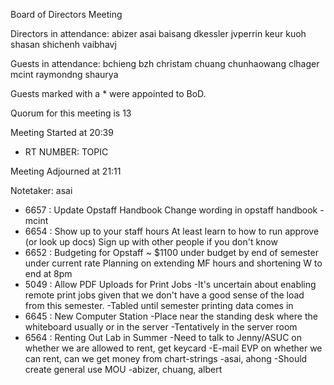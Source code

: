 Board of Directors Meeting

Directors in attendance:
abizer
asai
baisang
dkessler
jvperrin
keur
kuoh
shasan
shichenh
vaibhavj

Guests in attendance:
bchieng
bzh
christam
chuang
chunhaowang
clhager
mcint
raymondng
shaurya

Guests marked with a * were appointed to BoD.


Quorum for this meeting is 13

Meeting Started at 20:39

* RT NUMBER: TOPIC

Meeting Adjourned at 21:11

Notetaker: asai

* 6657 : Update Opstaff Handbook
	Change wording in opstaff handbook
	-mcint
* 6654 : Show up to your staff hours
	At least learn to how to run approve (or look up docs)
	Sign up with other people if you don't know
* 6652 : Budgeting for Opstaff
	~ $1100 under budget by end of semester under current rate
	Planning on extending MF hours and shortening W to end at 8pm
* 5049 : Allow PDF Uploads for Print Jobs
	-It's uncertain about enabling remote print jobs given that we don't
	have a good sense of the load from this semester.
	-Tabled until semester printing data comes in
* 6645 : New Computer Station
	-Place near the standing desk where the whiteboard usually
	or in the server
	-Tentatively in the server room
* 6564 : Renting Out Lab in Summer
	-Need to talk to Jenny/ASUC on whether we are allowed to rent, get keycard
	-E-mail EVP on whether we can rent, can we get money from chart-strings
		-asai, ahong
	-Should create general use MOU
		-abizer, chuang, albert
